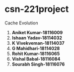 # csn-221project
Cache Evolution
<ol>
  <li> <b>Aniket Kumar-18116009 </li></b>
<li> <b>Ishaan Yadav-18114032 </li></b>
<li><b>K Vivekveman-18114037</li></b>
<li><b>G Mahidhari-18114028 </li></b>
<li><b>Rohit Kumar-18116065 </li></b>
<li><b>Vishal Babal-18116084 </li></b>
<li><b>Sourabh Singh-18116076 </li></b>
</ol>
